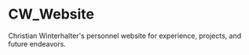 # CW_Website
Christian Winterhalter's personnel website for experience, projects, and future endeavors.
